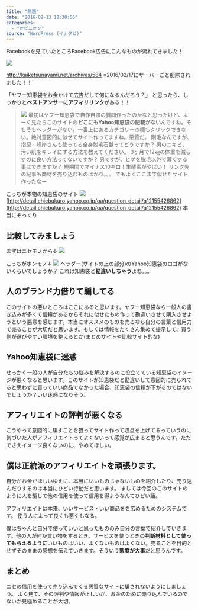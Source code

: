 ```yaml
---
title: "無題"
date: "2016-02-13 18:30:56"
categories:
  - "オピニオン"
source: "WordPress (イナタビ)"
---
```


Facebookを見ていたところFacebook広告にこんなものが流れてきました！

![](https://masayamuko.com/wp/wp-content/uploads/2016/02/スクリーンショット-2016-02-13-午後2.09.57-1006x1024.png)

http://kaiketsunayami.net/archives/584
*2016/02/17にサーバーごと削除されました！！

「ヤフー知恵袋をお金かけて広告だして何になるんだろう？」
と思ったら、しっかりと**ベストアンサーにアフィリリンク**がある！！
> ![](https://masayamuko.com/wp/wp-content/uploads/2016/02/スクリーンショット-2016-02-13-午後2.15.11.png)
最初はヤフー知恵袋で自作自演の質問作ったのかなと思ったけど、よーく見たらこのサイトの**どこにもYahoo知恵袋の記載がない**んですね。そもそもヘッダーがない。一番上にあるカテゴリーの欄もクリックできない。絶対意図的に似せてサイト作ってますね。悪質だ。
> 剛毛なんですが、指原・峰岸さんも使ってる全身脱毛石鹸ってどうですか？
男のニキビ、汚い肌をキレイにする方法を教えてください。
3ヶ月で12㎏の体重を減らすのに良い方法ってないですか？
男ですが、ヒゲを脱毛以外で薄くする事はできますか？
短期間でマイナス10キロ！生酵素がやばい！
リンク先の記事も商材を売り込むものばかり。。。
でもよくここまで似せたサイト作ったなー

こっちが本物の知恵袋のサイト
![](https://masayamuko.com/wp/wp-content/uploads/2016/02/スクリーンショット-2016-02-13-午後2.44.43-1024x1011.png)
[http://detail.chiebukuro.yahoo.co.jp/qa/question_detail/q12155426862](http://detail.chiebukuro.yahoo.co.jp/qa/question_detail/q12155426862)
本当にそっくり

## 比較してみましょう
まずはニセモノから↓
![](https://masayamuko.com/wp/wp-content/uploads/2016/02/スクリーンショット-2016-02-13-午後2.09.57-295x300.png)

こっちがホンモノ↓
![](https://masayamuko.com/wp/wp-content/uploads/2016/02/スクリーンショット-2016-02-13-午後2.44.43-300x296.png)
ヘッダー(サイトの上の部分)のYahoo知恵袋のロゴがないくらいでしょうか？
これは知恵袋と**勘違いしちゃう**よね。。。

## 人のブランド力借りて騙してる
このサイトの悪いところはここにあると思います。ヤフー知恵袋なら一般人の書き込みが多くて信頼があるからそれに似せたもの作って勘違いさせて購入させようという悪意を感じます。本当にオススメのものを売るなら自分の言葉と信用力で売ることが大切だと思います。もしくは情報をたくさん集めて提示して、買う側が選びやすい環境を整えるとか(まとめサイトや比較サイト的な)
## Yahoo知恵袋に迷惑
せっかく一般の人が自分たちの悩みを解決するのに役立てている知恵袋のイメージが悪くなると思います。このサイトが知恵袋だと勘違いして意図的に売られてると思わずに買っていい商品でなかった場合、知恵袋の信頼が下がるのではないでしょうか？いい迷惑になりそう。
## アフィリエイトの評判が悪くなる
こうやって意図的に騙すことを狙ってサイト作って収益を上げてるっていうのに気づいた人がアフィリエイトってよくないって感覚が広まると思うんです。ただでさえイメージ良くないのに、やめてほしい。
## 僕は正統派のアフィリエイトを頑張ります。
自分がお金がほしいゆえに、本当にいいものじゃないものを紹介したり、売り込んだりするのは本当にひどい行動だと思います。
ましては今回のこのサイトのように人を騙して他の信用を使って信用を得ようなんてひどい話。

アフィリエイトは本来、いいサービス・いい商品をを広めるためのシステムです。
使う人によって良くも悪くもなる。

僕はちゃんと自分で使っていいと思ったもののみ自分の言葉で紹介していきます。他の人が何か買い物をするとき、サービスを使うときの**判断材料として使ってもらえるように**いいものはいい、よくないものはよくない。売ることを目的とせずそのままの感想を伝えていきます。そういう**態度が大事**だと思うんです。

## まとめ
ニセの信用を使って売り込んでくる悪質なサイトに騙されないようにしましょう。
よく見て、その評判や情報が正しいか、お金のために売り込んでいるのでないか見極めることが大切。